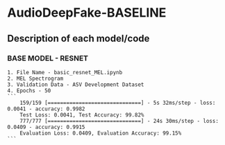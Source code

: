 # AudioDeepFake-BASELINE

## Description of each model/code 

### BASE MODEL - RESNET
    1. File Name - basic_resnet_MEL.ipynb
    2. MEL Spectrogram 
    3. Validation Data - ASV Development Dataset
    4. Epochs - 50
    ```
        159/159 [==============================] - 5s 32ms/step - loss: 0.0041 - accuracy: 0.9982
        Test Loss: 0.0041, Test Accuracy: 99.82%
        777/777 [==============================] - 24s 30ms/step - loss: 0.0409 - accuracy: 0.9915
        Evaluation Loss: 0.0409, Evaluation Accuracy: 99.15%
    ```
